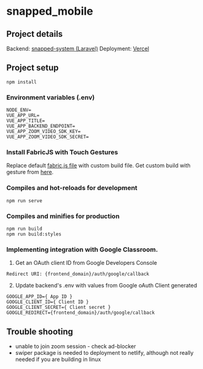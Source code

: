 # snapped_mobile

## Project details

Backend: [snapped-system (Laravel)](https://gitlab.com/boneyboneventures/snapped/snapped-system)
Deployment: [Vercel](https://vercel.com/bbv)

## Project setup
```
npm install
```

### Environment variables (.env)
```
NODE_ENV=
VUE_APP_URL=
VUE_APP_TITLE=
VUE_APP_BACKEND_ENDPOINT=
VUE_APP_ZOOM_VIDEO_SDK_KEY=
VUE_APP_ZOOM_VIDEO_SDK_SECRET=
```

### Install FabricJS with Touch Gestures
Replace default [fabric.js file]((../node_modules/fabric/dist/fabric.js)) with custom build file.
Get custom build with gesture from [here](http://fabricjs.com/build/).

### Compiles and hot-reloads for development
```
npm run serve
```

### Compiles and minifies for production
```
npm run build
npm run build:styles
```

### Implementing integration with Google Classroom.

1) Get an OAuth client ID from Google Developers Console

```
Redirect URI: {frontend_domain}/auth/google/callback
```

2) Update backend's .env with values from Google oAuth Client generated

```
GOOGLE_APP_ID={ App ID }
GOOGLE_CLIENT_ID={ Client ID }
GOOGLE_CLIENT_SECRET={ Client secret }
GOOGLE_REDIRECT={frontend_domain}/auth/google/callback
```

## Trouble shooting

* unable to join zoom session - check ad-blocker
* swiper package is needed to deployment to netlify, although not really needed if you are building in linux
